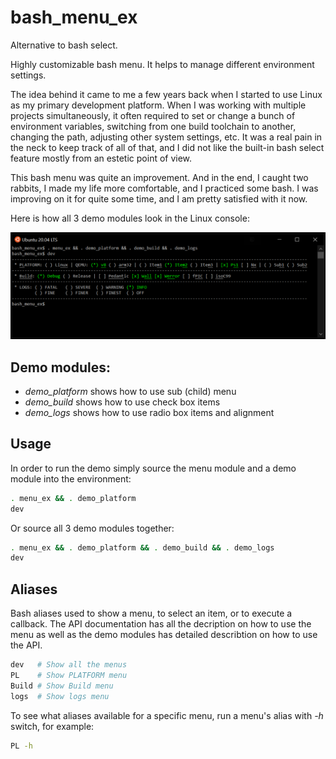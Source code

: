 # bash_menu_ex

Alternative to bash select.

Highly customizable bash menu. It helps to manage different environment settings.

The idea behind it came to me a few years back when I started to use Linux as my primary development platform. When I was working with multiple projects simultaneously, it often required to set or change a bunch of environment variables, switching from one build toolchain to another, changing the path, adjusting other system settings, etc. It was a real pain in the neck to keep track of all of that, and I did not like the built-in bash select feature mostly from an estetic point of view.

This bash menu was quite an improvement. And in the end, I caught two rabbits, I made my life more comfortable, and I practiced some bash. I was improving on it for quite some time, and I am pretty satisfied with it now.

Here is how all 3 demo modules look in the Linux console:

![image](https://github.com/ademyankov/bash_menu_ex/blob/master/demo_menu.png)

## Demo modules:
- *demo_platform* shows how to use sub (child) menu
- *demo_build* shows how to use check box items
- *demo_logs* shows how to use radio box items and alignment

## Usage
In order to run the demo simply source the menu module and a demo module into
the environment:
```sh
. menu_ex && . demo_platform
dev
```
Or source all 3 demo modules together:
```sh
. menu_ex && . demo_platform && . demo_build && . demo_logs
dev
```
## Aliases
Bash aliases used to show a menu, to select an item, or to execute a callback. The API documentation has all the decription on how to use the menu as well as the demo modules has detailed describtion on how to use the API.
```sh
dev   # Show all the menus
PL    # Show PLATFORM menu
Build # Show Build menu
logs  # Show logs menu
```
To see what aliases available for a specific menu, run a menu's alias with *-h* switch, for example:
```sh
PL -h
```
